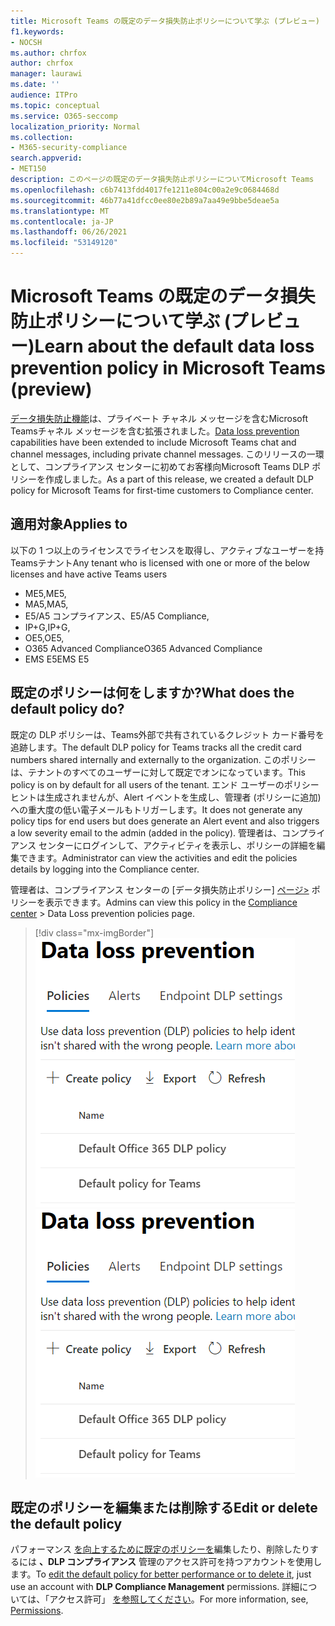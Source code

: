 ```yaml
---
title: Microsoft Teams の既定のデータ損失防止ポリシーについて学ぶ (プレビュー)
f1.keywords:
- NOCSH
ms.author: chrfox
author: chrfox
manager: laurawi
ms.date: ''
audience: ITPro
ms.topic: conceptual
ms.service: O365-seccomp
localization_priority: Normal
ms.collection:
- M365-security-compliance
search.appverid:
- MET150
description: このページの既定のデータ損失防止ポリシーについてMicrosoft Teams
ms.openlocfilehash: c6b7413fdd4017fe1211e804c00a2e9c0684468d
ms.sourcegitcommit: 46b77a41dfcc0ee80e2b89a7aa49e9bbe5deae5a
ms.translationtype: MT
ms.contentlocale: ja-JP
ms.lasthandoff: 06/26/2021
ms.locfileid: "53149120"
---
```

# <a name="learn-about-the-default-data-loss-prevention-policy-in-microsoft-teams-preview"></a><span data-ttu-id="01c9b-103">Microsoft Teams の既定のデータ損失防止ポリシーについて学ぶ (プレビュー)</span><span class="sxs-lookup"><span data-stu-id="01c9b-103">Learn about the default data loss prevention policy in Microsoft Teams (preview)</span></span>

<span data-ttu-id="01c9b-104">[データ損失防止機能](dlp-learn-about-dlp.md)は、プライベート チャネル メッセージを含むMicrosoft Teamsチャネル メッセージを含む拡張されました。</span><span class="sxs-lookup"><span data-stu-id="01c9b-104">[Data loss prevention](dlp-learn-about-dlp.md) capabilities have been extended to include Microsoft Teams chat and channel messages, including private channel messages.</span></span> <span data-ttu-id="01c9b-105">このリリースの一環として、コンプライアンス センターに初めてお客様向Microsoft Teams DLP ポリシーを作成しました。</span><span class="sxs-lookup"><span data-stu-id="01c9b-105">As a part of this release, we created a default DLP policy for Microsoft Teams for first-time customers to Compliance center.</span></span>

## <a name="applies-to"></a><span data-ttu-id="01c9b-106">適用対象</span><span class="sxs-lookup"><span data-stu-id="01c9b-106">Applies to</span></span>

<span data-ttu-id="01c9b-107">以下の 1 つ以上のライセンスでライセンスを取得し、アクティブなユーザーを持Teamsテナント</span><span class="sxs-lookup"><span data-stu-id="01c9b-107">Any tenant who is licensed with one or more of the below licenses and have active Teams users</span></span>
 
- <span data-ttu-id="01c9b-108">ME5,</span><span class="sxs-lookup"><span data-stu-id="01c9b-108">ME5,</span></span> 
- <span data-ttu-id="01c9b-109">MA5,</span><span class="sxs-lookup"><span data-stu-id="01c9b-109">MA5,</span></span> 
- <span data-ttu-id="01c9b-110">E5/A5 コンプライアンス、</span><span class="sxs-lookup"><span data-stu-id="01c9b-110">E5/A5 Compliance,</span></span> 
- <span data-ttu-id="01c9b-111">IP+G,</span><span class="sxs-lookup"><span data-stu-id="01c9b-111">IP+G,</span></span> 
- <span data-ttu-id="01c9b-112">OE5,</span><span class="sxs-lookup"><span data-stu-id="01c9b-112">OE5,</span></span> 
- <span data-ttu-id="01c9b-113">O365 Advanced Compliance</span><span class="sxs-lookup"><span data-stu-id="01c9b-113">O365 Advanced Compliance</span></span> 
- <span data-ttu-id="01c9b-114">EMS E5</span><span class="sxs-lookup"><span data-stu-id="01c9b-114">EMS E5</span></span>


## <a name="what-does-the-default-policy-do"></a><span data-ttu-id="01c9b-115">既定のポリシーは何をしますか?</span><span class="sxs-lookup"><span data-stu-id="01c9b-115">What does the default policy do?</span></span>

<span data-ttu-id="01c9b-116">既定の DLP ポリシーは、Teams外部で共有されているクレジット カード番号を追跡します。</span><span class="sxs-lookup"><span data-stu-id="01c9b-116">The default DLP policy for Teams tracks all the credit card numbers shared internally and externally to the organization.</span></span> <span data-ttu-id="01c9b-117">このポリシーは、テナントのすべてのユーザーに対して既定でオンになっています。</span><span class="sxs-lookup"><span data-stu-id="01c9b-117">This policy is on by default for all users of the tenant.</span></span> <span data-ttu-id="01c9b-118">エンド ユーザーのポリシー ヒントは生成されませんが、Alert イベントを生成し、管理者 (ポリシーに追加) への重大度の低い電子メールもトリガーします。</span><span class="sxs-lookup"><span data-stu-id="01c9b-118">It does not generate any policy tips for end users but does generate an Alert event and also triggers a low severity email to the admin (added in the policy).</span></span> <span data-ttu-id="01c9b-119">管理者は、コンプライアンス センターにログインして、アクティビティを表示し、ポリシーの詳細を編集できます。</span><span class="sxs-lookup"><span data-stu-id="01c9b-119">Administrator can view the activities and edit the policies details by logging into the Compliance center.</span></span>

<span data-ttu-id="01c9b-120">管理者は、コンプライアンス センターの [データ損失防止ポリシー] [ページ>](https://compliance.microsoft.com/compliancesettings) ポリシーを表示できます。</span><span class="sxs-lookup"><span data-stu-id="01c9b-120">Admins can view this policy in the [Compliance center](https://compliance.microsoft.com/compliancesettings) > Data Loss prevention policies page.</span></span>


> [!div class="mx-imgBorder"]
> <span data-ttu-id="01c9b-121">![既定Teams DLP ポリシー](../media/default-teams-dlp-policy.png)</span><span class="sxs-lookup"><span data-stu-id="01c9b-121">![default Teams DLP policy](../media/default-teams-dlp-policy.png)</span></span>

## <a name="edit-or-delete-the-default-policy"></a><span data-ttu-id="01c9b-122">既定のポリシーを編集または削除する</span><span class="sxs-lookup"><span data-stu-id="01c9b-122">Edit or delete the default policy</span></span>

<span data-ttu-id="01c9b-123">パフォーマンス [を向上するために既定のポリシーを](create-test-tune-dlp-policy.md#tune-a-dlp-policy)編集したり、削除したりするには **、DLP コンプライアンス** 管理のアクセス許可を持つアカウントを使用します。</span><span class="sxs-lookup"><span data-stu-id="01c9b-123">To [edit the default policy for better performance or to delete it](create-test-tune-dlp-policy.md#tune-a-dlp-policy), just use an account with **DLP Compliance Management** permissions.</span></span> <span data-ttu-id="01c9b-124">詳細については、「アクセス許可」 [を参照してください](create-test-tune-dlp-policy.md#permissions)。</span><span class="sxs-lookup"><span data-stu-id="01c9b-124">For more information, see, [Permissions](create-test-tune-dlp-policy.md#permissions).</span></span>

